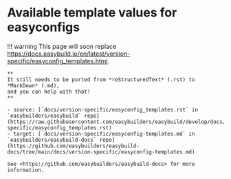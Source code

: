 # Available template values for easyconfigs

!!! warning
    This page will soon replace <https://docs.easybuild.io/en/latest/version-specific/easyconfig_templates.html>.

    **
    It still needs to be ported from *reStructuredText* (.rst) to *MarkDown* (.md),  
    and you can help with that!
    **

    - source: [`docs/version-specific/easyconfig_templates.rst` in `easybuilders/easybuild` repo](https://raw.githubusercontent.com/easybuilders/easybuild/develop/docs/version-specific/easyconfig_templates.rst)
    - target: [`docs/version-specific/easyconfig-templates.md` in `easybuilders/easybuild-docs` repo](https://github.com/easybuilders/easybuild-docs/tree/main/docs/version-specific/easyconfig-templates.md)

    See <https://github.com/easybuilders/easybuild-docs> for more information.

